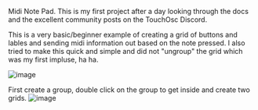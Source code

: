 Midi Note Pad.  This is my first project after a day looking through the docs and the excellent community posts on the TouchOsc Discord.

This is a very basic/beginner example of creating a grid of buttons and lables and sending midi information out based on the note pressed.
I also tried to make this quick and simple and did not "ungroup" the grid which was my first impluse, ha ha.




![image](https://user-images.githubusercontent.com/8905472/219409314-85da6912-e036-4400-ae01-5c222a4ef196.png)


First create a group, double click on the group to get inside and create two grids.
![image](https://user-images.githubusercontent.com/8905472/219444546-8efdd3a1-4549-4932-b35e-b803dcae2fae.png)
